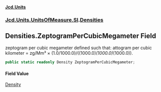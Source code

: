 #### [Jcd.Units](index 'index')
### [Jcd.Units.UnitsOfMeasure.SI](Jcd.Units.UnitsOfMeasure.SI 'Jcd.Units.UnitsOfMeasure.SI').[Densities](Densities 'Jcd.Units.UnitsOfMeasure.SI.Densities')

## Densities.ZeptogramPerCubicMegameter Field

zeptogram per cubic megameter defined such that: attogram per cubic kilometer = zg/Mm³ ×
(1.0/1000.0)/((1000.0)*(1000.0)*(1000.0)).

```csharp
public static readonly Density ZeptogramPerCubicMegameter;
```

#### Field Value
[Density](Density 'Jcd.Units.UnitTypes.Density')